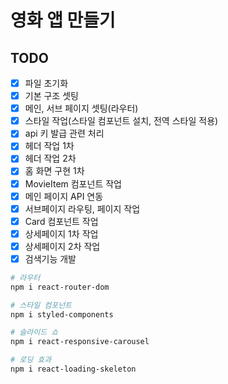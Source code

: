 # 영화 앱 만들기
## TODO

- [x] 파일 초기화
- [x] 기본 구조 셋팅
- [x] 메인, 서브 페이지 셋팅(라우터)
- [x] 스타일 작업(스타일 컴포넌트 설치, 전역 스타일 적용)
- [x] api 키 발급 관련 처리
- [x] 헤더 작업 1차
- [x] 헤더 작업 2차 
- [x] 홈 화면 구현 1차
- [x] MovieItem 컴포넌트 작업
- [x] 메인 페이지 API 연동
- [x] 서브페이지 라우팅, 페이지 작업
- [x] Card 컴포넌트 작업
- [x] 상세페이지 1차 작업
- [x] 상세페이지 2차 작업
- [x] 검색기능 개발

```bash
# 라우터
npm i react-router-dom

# 스타일 컴포넌트  
npm i styled-components

# 슬라이드 쇼 
npm i react-responsive-carousel

# 로딩 효과
npm i react-loading-skeleton

```